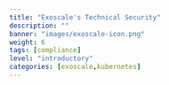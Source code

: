 ```yaml
---
title: "Exoscale's Technical Security"
description: ""
banner: "images/exoscale-icon.png"
weight: 6
tags: [compliance]
level: "introductory"
categories: [exoscale,kubernetes]
---
```

